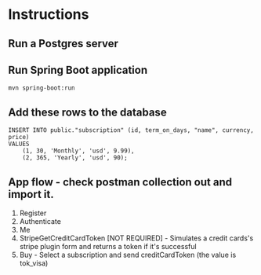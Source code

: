 # Instructions

## Run a Postgres server

## Run Spring Boot application
```
mvn spring-boot:run
```

## Add these rows to the database
```
INSERT INTO public."subscription" (id, term_on_days, "name", currency, price)
VALUES
    (1, 30, 'Monthly', 'usd', 9.99),
    (2, 365, 'Yearly', 'usd', 90);
```

## App flow - check postman collection out and import it. 
1. Register
2. Authenticate
3. Me
4. StripeGetCreditCardToken [NOT REQUIRED] - Simulates a credit cards's stripe plugin form and returns a token if it's successful
5. Buy - Select a subscription and send creditCardToken (the value is tok_visa)
